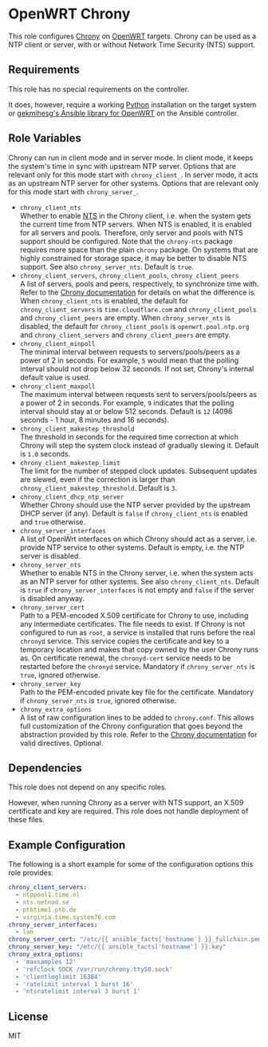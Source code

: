 OpenWRT Chrony
==============

This role configures [Chrony](https://chrony-project.org/) on [OpenWRT](https://www.openwrt.org/) targets.
Chrony can be used as a NTP client or server, with or without Network Time Security (NTS) support.

Requirements
------------

This role has no special requirements on the controller.

It does, however, require a working [Python](https://www.python.org/) installation on the target system or [gekmihesg's Ansible library for OpenWRT](https://github.com/gekmihesg/ansible-openwrt) on the Ansible controller.

Role Variables
--------------

Chrony can run in client mode and in server mode.
In client mode, it keeps the system's time in sync with upstream NTP server.
Options that are relevant only for this mode start with `chrony_client_`.
In server mode, it acts as an upstream NTP server for other systems.
Options that are relevant only for this mode start with `chrony_server_`.

* `chrony_client_nts`  
  Whether to enable [NTS](https://tools.ietf.org/html/rfc8915) in the Chrony client, i.e. when the system gets the current time from NTP servers.
  When NTS is enabled, it is enabled for all servers and pools.
  Therefore, only server and pools with NTS support should be configured.
  Note that the `chrony-nts` package requires more space than the plain `chrony` package.
  On systems that are highly constrained for storage space, it may be better to disable NTS support.
  See also `chrony_server_nts`.
  Default is `true`.
* `chrony_client_servers`, `chrony_client_pools`, `chrony_client_peers`  
  A list of servers, pools and peers, respectively, to synchronize time with.
  Refer to the [Chrony documentation](https://chrony-project.org/doc/4.2/chrony.conf.html) for details on what the difference is.
  When `chrony_client_nts` is enabled, the default for `chrony_client_servers` is `time.cloudflare.com` and `chrony_client_pools` and `chrony_client_peers` are empty.
  When `chrony_server_nts` is disabled, the default for `chrony_client_pools` is `openwrt.pool.ntp.org` and `chrony_client_servers` and `chrony_client_peers` are empty.
* `chrony_client_minpoll`  
  The minimal interval between requests to servers/pools/peers as a power of 2 in seconds.
  For example, `5` would mean that the polling interval should not drop below 32 seconds.
  If not set, Chrony's internal default value is used.
* `chrony_client_maxpoll`  
  The maximum interval between requests sent to servers/pools/peers as a power of 2 in seconds.
  For example, `9` indicates that the polling interval should stay at or below 512 seconds.
  Default is `12` (4096 seconds - 1 hour, 8 minutes and 16 seconds).
* `chrony_client_makestep_threshold`  
  The threshold in seconds for the required time correction at which Chrony will step the system clock instead of gradually slewing it.
  Default is `1.0` seconds.
* `chrony_client_makestep_limit`  
  The limit for the number of stepped clock updates.
  Subsequent updates are slewed, even if the correction is larger than `chrony_client_makestep_threshold`.
  Default is `3`.
* `chrony_client_dhcp_ntp_server`  
  Whether Chrony should use the NTP server provided by the upstream DHCP server (if any).
  Default is `false` if `chrony_client_nts` is enabled and `true` otherwise.
* `chrony_server_interfaces`  
  A list of OpenWrt interfaces on which Chrony should act as a server, i.e. provide NTP service to other systems.
  Default is empty, i.e. the NTP server is disabled.
* `chrony_server_nts`  
  Whether to enable NTS in the Chrony server, i.e. when the system acts as an NTP server for other systems.
  See also `chrony_client_nts`.
  Default is `true` if `chrony_server_interfaces` is not empty and `false` if the server is disabled anyway.
* `chrony_server_cert`  
  Path to a PEM-encoded X.509 certificate for Chrony to use, including any intermediate certificates.
  The file needs to exist.
  If Chrony is not configured to run as `root`, a service is installed that runs before the real `chronyd` service.
  This service copies the certificate and key to a temporary location and makes that copy owned by the user Chrony runs as.
  On certificate renewal, the `chronyd-cert` service needs to be restarted before the `chronyd` service.
  Mandatory if `chrony_server_nts` is `true`, ignored otherwise.
* `chrony_server_key`  
  Path to the PEM-encoded private key file for the certificate.
  Mandatory if `chrony_server_nts` is `true`, ignored otherwise.
* `chrony_extra_options`  
  A list of raw configuration lines to be added to `chrony.conf`.
  This allows full customization of the Chrony configuration that goes beyond the abstraction provided by this role.
  Refer to the [Chrony documentation](https://chrony-project.org/doc/4.2/chrony.conf.html) for valid directives.
  Optional.

Dependencies
------------

This role does not depend on any specific roles.

However, when running Chrony as a server with NTS support, an X.509 certificate and key are required.
This role does not handle deployment of these files.

Example Configuration
---------------------

The following is a short example for some of the configuration options this role provides:

```yaml
chrony_client_servers:
  - ntppool1.time.nl
  - nts.netnod.se
  - ptbtime1.ptb.de
  - virginia.time.system76.com
chrony_server_interfaces:
  - lan
chrony_server_cert: "/etc/{{ ansible_facts['hostname'] }}_fullchain.pem"
chrony_server_key: "/etc/{{ ansible_facts['hostname'] }}.key"
chrony_extra_options:
  - 'maxsamples 12'
  - 'refclock SOCK /var/run/chrony.ttyS0.sock'
  - 'clientloglimit 16384'
  - 'ratelimit interval 1 burst 16'
  - 'ntsratelimit interval 3 burst 1'
```

License
-------

MIT

